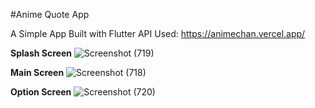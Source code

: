 #Anime Quote App

A Simple App
Built with Flutter
API Used: https://animechan.vercel.app/

**Splash Screen**
![Screenshot (719)](https://user-images.githubusercontent.com/49117926/131982339-dfa4424a-3a1e-43d2-b780-16d39d562af1.png)

**Main Screen**
![Screenshot (718)](https://user-images.githubusercontent.com/49117926/131982384-4f5ed935-5e96-47ef-910c-fd645bcd803b.png)

**Option Screen**
![Screenshot (720)](https://user-images.githubusercontent.com/49117926/131982426-ef0e5081-16f7-4042-a82c-76604dc41b78.png)
